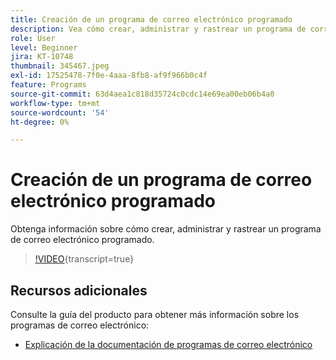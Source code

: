 ```yaml
---
title: Creación de un programa de correo electrónico programado
description: Vea cómo crear, administrar y rastrear un programa de correo electrónico programado.
role: User
level: Beginner
jira: KT-10748
thumbnail: 345467.jpeg
exl-id: 17525478-7f0e-4aaa-8fb8-af9f966b0c4f
feature: Programs
source-git-commit: 63d4aea1c818d35724c0cdc14e69ea00eb06b4a0
workflow-type: tm+mt
source-wordcount: '54'
ht-degree: 0%

---
```


# Creación de un programa de correo electrónico programado

Obtenga información sobre cómo crear, administrar y rastrear un programa de correo electrónico programado.

>[!VIDEO](https://video.tv.adobe.com/v/345467/?quality=12&learn=on){transcript=true}

## Recursos adicionales

Consulte la guía del producto para obtener más información sobre los programas de correo electrónico:

* [Explicación de la documentación de programas de correo electrónico](https://experienceleague.adobe.com/docs/marketo/using/product-docs/email-marketing/email-programs/creating-an-email-program/understanding-email-programs.html?lang=en)
